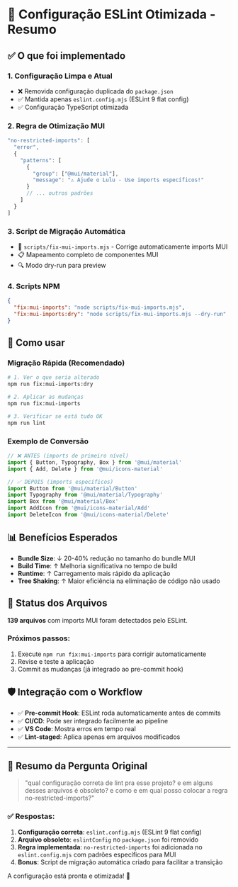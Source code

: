 # 🎯 Configuração ESLint Otimizada - Resumo

## ✅ O que foi implementado

### 1. **Configuração Limpa e Atual**

- ❌ Removida configuração duplicada do `package.json`
- ✅ Mantida apenas `eslint.config.mjs` (ESLint 9 flat config)
- ✅ Configuração TypeScript otimizada

### 2. **Regra de Otimização MUI**

```javascript
"no-restricted-imports": [
  "error",
  {
    "patterns": [
      {
        "group": ["@mui/material"],
        "message": "⚠️ Ajude o Lulu - Use imports específicos!"
      }
      // ... outros padrões
    ]
  }
]
```

### 3. **Script de Migração Automática**

- 🔧 `scripts/fix-mui-imports.mjs` - Corrige automaticamente imports MUI
- 📋 Mapeamento completo de componentes MUI
- 🔍 Modo dry-run para preview

### 4. **Scripts NPM**

```json
{
  "fix:mui-imports": "node scripts/fix-mui-imports.mjs",
  "fix:mui-imports:dry": "node scripts/fix-mui-imports.mjs --dry-run"
}
```

## 🚀 Como usar

### Migração Rápida (Recomendado)

```bash
# 1. Ver o que seria alterado
npm run fix:mui-imports:dry

# 2. Aplicar as mudanças
npm run fix:mui-imports

# 3. Verificar se está tudo OK
npm run lint
```

### Exemplo de Conversão

```typescript
// ❌ ANTES (imports de primeiro nível)
import { Button, Typography, Box } from '@mui/material'
import { Add, Delete } from '@mui/icons-material'

// ✅ DEPOIS (imports específicos)
import Button from '@mui/material/Button'
import Typography from '@mui/material/Typography'
import Box from '@mui/material/Box'
import AddIcon from '@mui/icons-material/Add'
import DeleteIcon from '@mui/icons-material/Delete'
```

## 📊 Benefícios Esperados

- **Bundle Size**: ↓ 20-40% redução no tamanho do bundle MUI
- **Build Time**: ↑ Melhoria significativa no tempo de build
- **Runtime**: ↑ Carregamento mais rápido da aplicação
- **Tree Shaking**: ↑ Maior eficiência na eliminação de código não usado

## 🎯 Status dos Arquivos

**139 arquivos** com imports MUI foram detectados pelo ESLint.

### Próximos passos:

1. Execute `npm run fix:mui-imports` para corrigir automaticamente
2. Revise e teste a aplicação
3. Commit as mudanças (já integrado ao pre-commit hook)

## 🛡️ Integração com o Workflow

- ✅ **Pre-commit Hook**: ESLint roda automaticamente antes de commits
- ✅ **CI/CD**: Pode ser integrado facilmente ao pipeline
- ✅ **VS Code**: Mostra erros em tempo real
- ✅ **Lint-staged**: Aplica apenas em arquivos modificados

---

## 📝 Resumo da Pergunta Original

> "qual configuração correta de lint pra esse projeto? e em alguns desses arquivos é obsoleto? e como e em qual posso colocar a regra no-restricted-imports?"

### ✅ Respostas:

1. **Configuração correta**: `eslint.config.mjs` (ESLint 9 flat config)
2. **Arquivo obsoleto**: `eslintConfig` no `package.json` foi removido
3. **Regra implementada**: `no-restricted-imports` foi adicionada no `eslint.config.mjs` com padrões específicos para MUI
4. **Bonus**: Script de migração automática criado para facilitar a transição

A configuração está pronta e otimizada! 🎉
